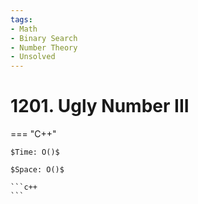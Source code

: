```yaml
---
tags:
- Math
- Binary Search
- Number Theory
- Unsolved
---
```



# 1201. Ugly Number III

=== "C++"

    $Time: O()$

    $Space: O()$

    ```c++
    ```